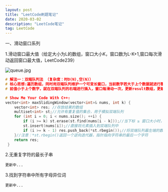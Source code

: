 ```yaml
---
layout: post
title: "LeetCode刷题笔记"
date: 2020-03-02
description: "LeetCode笔记"
tag: LeetCode
---
```


一、滑动窗口系列 

1.滑动窗口最大值（给定大小为L的数组，窗口大小K，窗口数为L-K+1,窗口每次滑动返回窗口最大值，LeetCode239）

![queue.jpg](/img/post/queue.jpg)

~~~c++
# 解法一：双端队列法 （复杂度：时O(N),空(N)）
# 核心思想:遍历数组，同时用双端队列维护一个可变长窗口，当前数字若大于上个数据就进行覆盖（当前值取代旧数据），若当
# 前值小于上个数字，就在双端队列的右端进行插入，窗口每滑动一次，更新result数组，更新方法：只需要将双端队列左端队头# 元素加入进result即可。（前提是始终让最大值处于双端队列的左端对头）

# Show Me Your Code With C++:
vector<int> maxSlidingWindow(vector<int>& nums, int k) {
    vector<int> res; //存放结果的数组
    multiset<int> st;//允许有重复值的集合，用于模拟双端队列
    for (int i = 0; i < nums.size(); ++i) {
        if (i >= k) st.erase(st.find(nums[i - k]));//当下标 ≥ 窗口大小时，擦除st中原数组下标为i-k的元素
        st.insert(nums[i]);//直接将元素插入到双端队列中
        if (i >= k - 1) res.push_back(*st.rbegin());//将双端队列最左端的数字插入到结果数组的尾部
    }//注意：*st.rbegin()返回一个逆向迭代器，指针指向字符串的最后一个字符
    return res;
 }
~~~



2.无重复字符的最长子串

~~~
更新中...
~~~



3.找到字符串中所有字母异位词

~~~
更新中...
~~~


